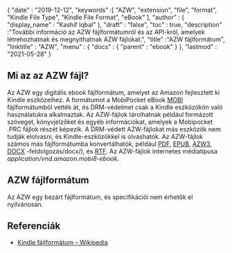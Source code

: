{
  "date" : "2019-12-12",
  "keywords" :[ "AZW", "extension", "file", "format", "Kindle File Type", "Kindle File Format", "eBook" ],
  "author" : {
    "display_name" : "Kashif Iqbal"
},
  "draft" : "false",
  "toc" : true,
  "description" :"További információ az AZW fájlformátumról és az API-król, amelyek létrehozhatnak és megnyithatnak AZW fájlokat.",
  "title" :"AZW fájlformátum",
  "linktitle" : "AZW",
  "menu" : {
    "docs" : {
      "parent" : "ebook"
}
},
  "lastmod" : "2021-05-28"
}

## Mi az az AZW fájl?

Az AZW egy digitális ebook fájlformátum, amelyet az Amazon fejlesztett ki Kindle eszközeihez. A formátumot a MobiPocket eBook [MOBI](/hu/ebook/mobi/) fájlformátumból vették át, és DRM-védelmet csak a Kindle eszközökön való használatukra alkalmaztak. Az AZW-fájlok tárolhatnak például formázott szöveget, könyvjelzőket és egyéb információkat, amelyek a Mobipocket .PRC fájlok részét képezik. A DRM-védett AZW-fájlokat más eszközök nem tudják elolvasni, és Kindle-eszközökkel is olvashatók. Az AZW-fájlok számos más fájlformátumba konvertálhatók, például [PDF](/hu/pdf/), [EPUB](/hu/ebook/epub/), [AZW3](/hu/ebook/azw3/), [DOCX](/hu/word) -feldolgozás/docx/), és [RTF](/hu/word-processing/rtf/). Az AZW-fájlok internetes médiatípusa *application/vnd.amazon.mobi8-ebook*.

## AZW fájlformátum

Az AZW egy bezárt fájlformátum, és specifikációi nem érhetők el nyilvánosan.

## Referenciák ##

* [Kindle fájlformátum – Wikipedia](https://en.wikipedia.org/wiki/Kindle_File_Format)

